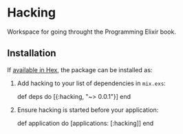 # Hacking
Workspace for going throught the Programming Elixir book.

## Installation

If [available in Hex](https://hex.pm/docs/publish), the package can be installed as:

  1. Add hacking to your list of dependencies in `mix.exs`:

        def deps do
          [{:hacking, "~> 0.0.1"}]
        end

  2. Ensure hacking is started before your application:

        def application do
          [applications: [:hacking]]
        end
